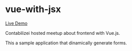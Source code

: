 # vue-with-jsx

[Live Demo](https://cristovao-trevisan.github.io/vue-with-jsx/)

Contabilizei hosted meetup about frontend with Vue.js.

This a sample application that dinamically generate forms.
